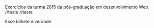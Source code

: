 Exercícios da turma 2015 da pós-graduação em desenvolvimento Web.
//teste
//teste


Esse bilhete é verdade
